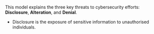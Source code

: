 
This model explains the three key threats to cybersecurity efforts: **Disclosure**, **Alteration**, and **Denial**.

- Disclosure is the exposure of sensitive information to unauthorised individuals. 
